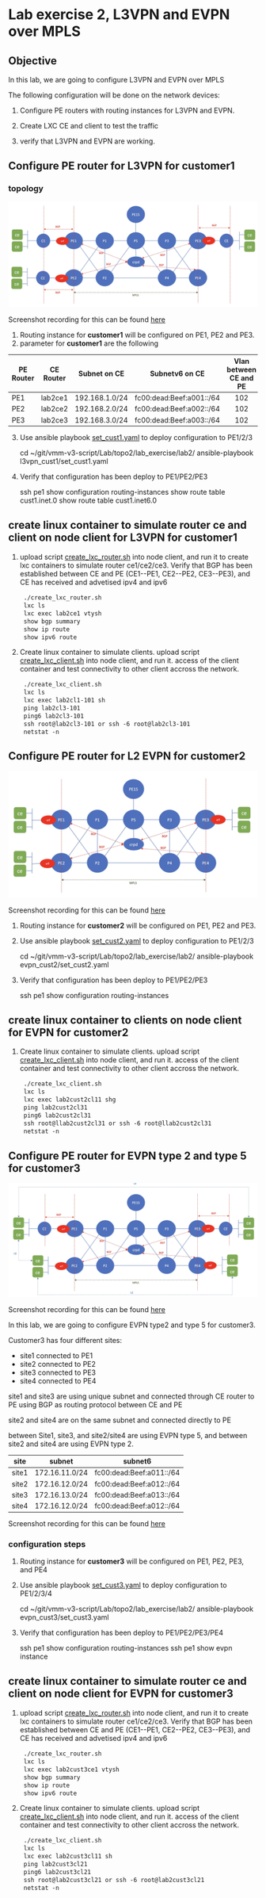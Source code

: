 # Lab exercise 2, L3VPN and EVPN over MPLS
## Objective

In this lab, we are going to configure L3VPN and EVPN over MPLS 

The following configuration will be done on the network devices: 
1. Configure PE routers with routing instances for L3VPN and EVPN.

2. Create LXC CE and client to test the traffic

3. verify that L3VPN and EVPN are working.


## Configure PE router for L3VPN for customer1

### topology 
![topology_l3vpn_cust1.webP](topology_l3vpn_cust1.webp)

Screenshot recording for this can be found [here](https://asciinema.org/a/740484)

1. Routing instance for **customer1** will be configured on PE1, PE2 and PE3.
2. parameter for **customer1** are the following

| PE Router | CE Router | Subnet on CE | Subnetv6 on CE | Vlan between CE and PE| ASN on CE|
|-|-|-|-|:-:|-|
|PE1|lab2ce1| 192.168.1.0/24| fc00:dead:Beef:a001::/64| 102|4200002001|
|PE2|lab2ce2| 192.168.2.0/24| fc00:dead:Beef:a002::/64| 102|4200002002|
|PE3|lab2ce3| 192.168.3.0/24| fc00:dead:Beef:a003::/64| 102|4200002003|

3. Use ansible playbook [set_cust1.yaml](l3vpn_cust1/set_cust1.yaml) to deploy configuration to PE1/2/3

    cd ~/git/vmm-v3-script/Lab/topo2/lab_exercise/lab2/
    ansible-playbook l3vpn_cust1/set_cust1.yaml

4. Verify that configuration has been deploy to PE1/PE2/PE3

    ssh pe1
    show configuration routing-instances
    show route table cust1.inet.0 
    show route table cust1.inet6.0

## create linux container to simulate router ce and client on node client for L3VPN for customer1

1. upload script [create_lxc_router.sh](l3vpn_cust1/create_lxc_router.sh) into node client, and run it to create lxc containers to simulate router ce1/ce2/ce3. Verify that BGP has been established between CE and PE (CE1--PE1, CE2--PE2, CE3--PE3), and CE has received and advetised ipv4 and ipv6


        ./create_lxc_router.sh
        lxc ls
        lxc exec lab2ce1 vtysh
        show bgp summary
        show ip route
        show ipv6 route

2. Create linux container to simulate clients. upload script [create_lxc_client.sh](l3vpn_cust1/create_lxc_client.sh) into node client, and run it. access of the client container and test connectivity to other client accross the network.

        ./create_lxc_client.sh
        lxc ls
        lxc exec lab2cl1-101 sh
        ping lab2cl3-101 
        ping6 lab2cl3-101
        ssh root@lab2cl3-101 or ssh -6 root@lab2cl3-101
        netstat -n



## Configure PE router for L2 EVPN for customer2

![topology_evpn_cust2.webp](topology_evpn_cust2.webp)

Screenshot recording for this can be found [here](https://asciinema.org/a/740498)

1. Routing instance for **customer2** will be configured on PE1, PE2 and PE3.

2. Use ansible playbook [set_cust2.yaml](evpn_cust2/set_cust2.yaml) to deploy configuration to PE1/2/3

    cd ~/git/vmm-v3-script/Lab/topo2/lab_exercise/lab2/
    ansible-playbook evpn_cust2/set_cust2.yaml

3. Verify that configuration has been deploy to PE1/PE2/PE3

    ssh pe1
    show configuration routing-instances

## create linux container to clients on node client for EVPN for customer2

1. Create linux container to simulate clients. upload script [create_lxc_client.sh](evpn_cust2/create_lxc_client.sh) into node client, and run it. access of the client container and test connectivity to other client accross the network.

        ./create_lxc_client.sh
        lxc ls
        lxc exec lab2cust2cl11 shg
        ping lab2cust2cl31 
        ping6 lab2cust2cl31
        ssh root@llab2cust2cl31 or ssh -6 root@llab2cust2cl31
        netstat -n


## Configure PE router for EVPN type 2 and type 5 for customer3

![topology_evpn_cust2.webp](topology_evpn_cust3.webp)

Screenshot recording for this can be found [here](https://asciinema.org/a/740660)

In this lab, we are going to configure EVPN type2 and type 5 for customer3.

Customer3 has four different sites:
- site1 connected to PE1
- site2 connected to PE2
- site3 connected to PE3
- site4 connected to PE4

site1 and site3 are using unique subnet and connected through CE router to PE using BGP as routing protocol between CE and PE

site2 and site4 are on the same subnet and connected directly to PE

between Site1, site3, and site2/site4 are using EVPN type 5, and between site2 and site4 are using EVPN type 2.

| site | subnet | subnet6|
|-|-|-|
|site1 | 172.16.11.0/24|fc00:dead:Beef:a011::/64|
|site2 | 172.16.12.0/24|fc00:dead:Beef:a012::/64|
|site3 | 172.16.13.0/24|fc00:dead:Beef:a013::/64|
|site4 | 172.16.12.0/24|fc00:dead:Beef:a012::/64|

Screenshot recording for this can be found [here]()

### configuration steps

1. Routing instance for **customer3** will be configured on PE1, PE2, PE3, and PE4

2. Use ansible playbook [set_cust3.yaml](evpn_cust3/set_cust3.yaml) to deploy configuration to PE1/2/3/4

    cd ~/git/vmm-v3-script/Lab/topo2/lab_exercise/lab2/
    ansible-playbook evpn_cust3/set_cust3.yaml

3. Verify that configuration has been deploy to PE1/PE2/PE3/PE4

    ssh pe1
    show configuration routing-instances
    ssh pe1
    show evpn instance

## create linux container to simulate router ce and client on node client for EVPN for customer3

1. upload script [create_lxc_router.sh](l3vpn_cust1/create_lxc_router.sh) into node client, and run it to create lxc containers to simulate router ce1/ce2/ce3. Verify that BGP has been established between CE and PE (CE1--PE1, CE2--PE2, CE3--PE3), and CE has received and advetised ipv4 and ipv6


        ./create_lxc_router.sh
        lxc ls
        lxc exec lab2cust3ce1 vtysh
        show bgp summary
        show ip route
        show ipv6 route

2. Create linux container to simulate clients. upload script [create_lxc_client.sh](l3vpn_cust1/create_lxc_client.sh) into node client, and run it. access of the client container and test connectivity to other client accross the network.

        ./create_lxc_client.sh
        lxc ls
        lxc exec lab2cust3cl11 sh
        ping lab2cust3cl21
        ping6 lab2cust3cl21
        ssh root@lab2cust3cl21 or ssh -6 root@lab2cust3cl21
        netstat -n
